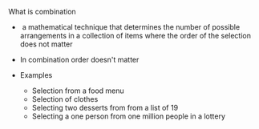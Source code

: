 
What is combination

-  a mathematical technique that determines the number of possible arrangements in a collection of items where the order of the selection does not matter 

- In combination order doesn't matter 

- Examples 
	- Selection from a food menu
	- Selection of clothes 
	- Selecting two desserts from from a list of 19
	- Selecting a one person from one million people in a lottery 
